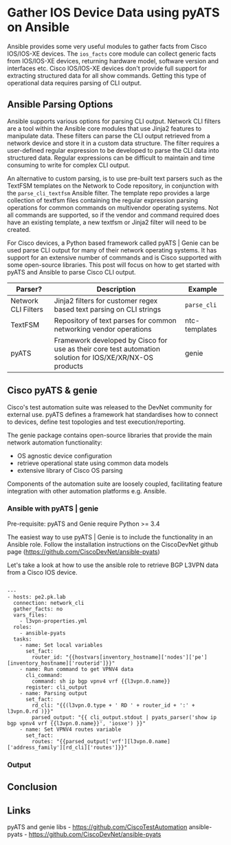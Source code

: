 # Gather IOS Device Data using pyATS on Ansible
Ansible provides some very useful modules to gather facts from Cisco IOS/IOS-XE devices. The <code>ios_facts</code> core module can collect generic facts from IOS/IOS-XE devices, returning hardware model, software version and interfaces etc. Cisco IOS/IOS-XE devices don't provide full support for extracting structured data for all show commands. Getting this type of operational data requires parsing of CLI output.

## Ansible Parsing Options
Ansible supports various options for parsing CLI output. Network CLI filters are a tool within the Ansible core modules that use Jinja2 features to manipulate data. These filters can parse the CLI output retrieved from a network device and store it in a custom data structure. The filter requires a user-defined regular expression to be developed to parse the CLI data into structured data. Regular expressions can be difficult to maintain and time consuming to write for complex CLI output.

An alternative to custom parsing, is to use pre-built text parsers such as the TextFSM templates on the Network to Code repository, in conjunction with the <code>parse_cli_textfsm</code> Ansible filter. The template repo provides a large collection of textfsm files containing the regular expression parsing operations for common commands on multivendor operating systems. Not all commands are supported, so if the vendor and command required does have an existing template, a new textfsm or Jinja2 filter will need to be created.

For Cisco devices, a Python based framework called pyATS | Genie can be used parse CLI output for many of their network operating systems. It has support for an extensive number of commands and is Cisco supported with some open-source libraries. This post will focus on how to get started with pyATS and Ansible to parse Cisco CLI output.

Parser? | Description | Example
------ | ----------- | --------
Network CLI Filters | Jinja2 filters for customer regex based text parsing on CLI strings | <code>parse_cli</code>
TextFSM | Repository of text parses for common networking vendor operations | ntc-templates
pyATS | Framework developed by Cisco for use as their core test automation solution for IOS/XE/XR/NX-OS products | genie 


## Cisco pyATS & genie
Cisco's test automation suite was released to the DevNet community for external use. pyATS defines a framework hat standardises how to connect to devices, define test topologies and test execution/reporting. 

The genie package contains open-source libraries that provide the main network automation functionality:

* OS agnostic device configuration
* retrieve operational state using common data models
* extensive library of Cisco OS parsing

Components of the automation suite are loosely coupled, facilitating feature integration with other automation platforms e.g. Ansible. 

### Ansible with pyATS | genie
Pre-requisite: pyATS and Genie require Python >= 3.4 

The easiest way to use pyATS | Genie is to include the functionality in an Ansible role. Follow the installation instructions on the CiscoDevNet github page (https://github.com/CiscoDevNet/ansible-pyats) 

Let's take a look at how to use the ansible role to retrieve BGP L3VPN data from a Cisco IOS device. 

<code>
---
- hosts: pe2.pk.lab
  connection: network_cli
  gather_facts: no
  vars_files:
    - l3vpn-properties.yml  
  roles:
    - ansible-pyats
  tasks:
    - name: Set local variables
      set_fact:
        router_id: "{{hostvars[inventory_hostname]['nodes']['pe'][inventory_hostname]['routerid']}}"
    - name: Run command to get VPNV4 data
      cli_command:
        command: sh ip bgp vpnv4 vrf {{l3vpn.0.name}}
      register: cli_output
    - name: Parsing output
      set_fact:
        rd_cli: "{{(l3vpn.0.type + ' RD ' + router_id + ':' + l3vpn.0.rd )}}"
        parsed_output: "{{ cli_output.stdout | pyats_parser('show ip bgp vpnv4 vrf {{l3vpn.0.name}}', 'iosxe') }}"
    - name: Set VPNV4 routes variable
      set_fact:
        routes: "{{parsed_output['vrf'][l3vpn.0.name]['address_family'][rd_cli]['routes']}}"
</code>

### Output

## Conclusion 

## Links
pyATS and genie libs - https://github.com/CiscoTestAutomation
ansible-pyats - https://github.com/CiscoDevNet/ansible-pyats
